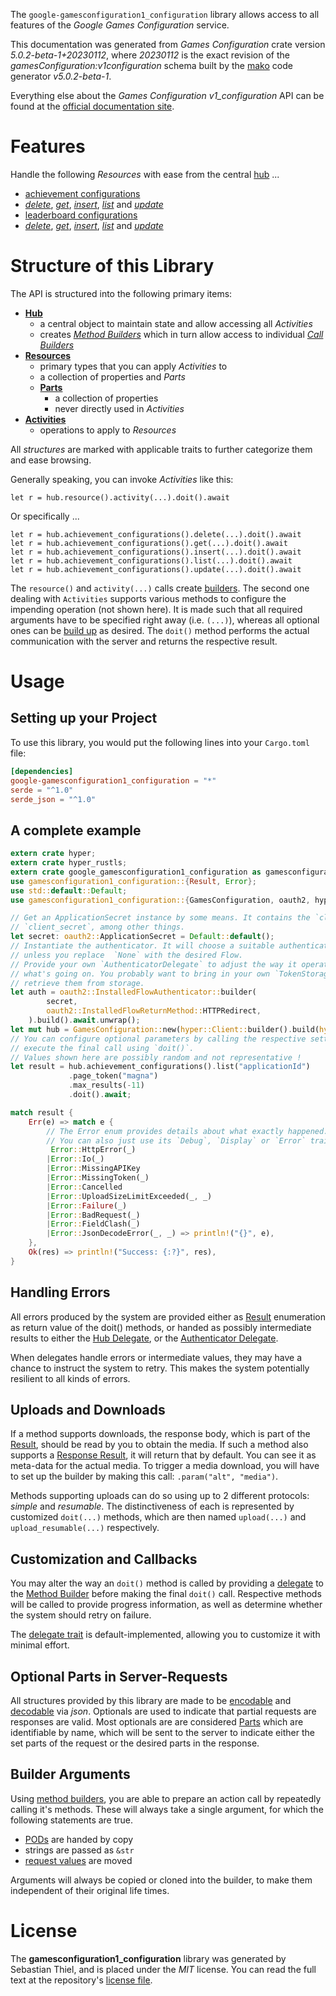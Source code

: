 <!---
DO NOT EDIT !
This file was generated automatically from 'src/generator/templates/api/README.md.mako'
DO NOT EDIT !
-->
The `google-gamesconfiguration1_configuration` library allows access to all features of the *Google Games Configuration* service.

This documentation was generated from *Games Configuration* crate version *5.0.2-beta-1+20230112*, where *20230112* is the exact revision of the *gamesConfiguration:v1configuration* schema built by the [mako](http://www.makotemplates.org/) code generator *v5.0.2-beta-1*.

Everything else about the *Games Configuration* *v1_configuration* API can be found at the
[official documentation site](https://developers.google.com/games/).
# Features

Handle the following *Resources* with ease from the central [hub](https://docs.rs/google-gamesconfiguration1_configuration/5.0.2-beta-1+20230112/google_gamesconfiguration1_configuration/GamesConfiguration) ... 

* [achievement configurations](https://docs.rs/google-gamesconfiguration1_configuration/5.0.2-beta-1+20230112/google_gamesconfiguration1_configuration/api::AchievementConfiguration)
 * [*delete*](https://docs.rs/google-gamesconfiguration1_configuration/5.0.2-beta-1+20230112/google_gamesconfiguration1_configuration/api::AchievementConfigurationDeleteCall), [*get*](https://docs.rs/google-gamesconfiguration1_configuration/5.0.2-beta-1+20230112/google_gamesconfiguration1_configuration/api::AchievementConfigurationGetCall), [*insert*](https://docs.rs/google-gamesconfiguration1_configuration/5.0.2-beta-1+20230112/google_gamesconfiguration1_configuration/api::AchievementConfigurationInsertCall), [*list*](https://docs.rs/google-gamesconfiguration1_configuration/5.0.2-beta-1+20230112/google_gamesconfiguration1_configuration/api::AchievementConfigurationListCall) and [*update*](https://docs.rs/google-gamesconfiguration1_configuration/5.0.2-beta-1+20230112/google_gamesconfiguration1_configuration/api::AchievementConfigurationUpdateCall)
* [leaderboard configurations](https://docs.rs/google-gamesconfiguration1_configuration/5.0.2-beta-1+20230112/google_gamesconfiguration1_configuration/api::LeaderboardConfiguration)
 * [*delete*](https://docs.rs/google-gamesconfiguration1_configuration/5.0.2-beta-1+20230112/google_gamesconfiguration1_configuration/api::LeaderboardConfigurationDeleteCall), [*get*](https://docs.rs/google-gamesconfiguration1_configuration/5.0.2-beta-1+20230112/google_gamesconfiguration1_configuration/api::LeaderboardConfigurationGetCall), [*insert*](https://docs.rs/google-gamesconfiguration1_configuration/5.0.2-beta-1+20230112/google_gamesconfiguration1_configuration/api::LeaderboardConfigurationInsertCall), [*list*](https://docs.rs/google-gamesconfiguration1_configuration/5.0.2-beta-1+20230112/google_gamesconfiguration1_configuration/api::LeaderboardConfigurationListCall) and [*update*](https://docs.rs/google-gamesconfiguration1_configuration/5.0.2-beta-1+20230112/google_gamesconfiguration1_configuration/api::LeaderboardConfigurationUpdateCall)




# Structure of this Library

The API is structured into the following primary items:

* **[Hub](https://docs.rs/google-gamesconfiguration1_configuration/5.0.2-beta-1+20230112/google_gamesconfiguration1_configuration/GamesConfiguration)**
    * a central object to maintain state and allow accessing all *Activities*
    * creates [*Method Builders*](https://docs.rs/google-gamesconfiguration1_configuration/5.0.2-beta-1+20230112/google_gamesconfiguration1_configuration/client::MethodsBuilder) which in turn
      allow access to individual [*Call Builders*](https://docs.rs/google-gamesconfiguration1_configuration/5.0.2-beta-1+20230112/google_gamesconfiguration1_configuration/client::CallBuilder)
* **[Resources](https://docs.rs/google-gamesconfiguration1_configuration/5.0.2-beta-1+20230112/google_gamesconfiguration1_configuration/client::Resource)**
    * primary types that you can apply *Activities* to
    * a collection of properties and *Parts*
    * **[Parts](https://docs.rs/google-gamesconfiguration1_configuration/5.0.2-beta-1+20230112/google_gamesconfiguration1_configuration/client::Part)**
        * a collection of properties
        * never directly used in *Activities*
* **[Activities](https://docs.rs/google-gamesconfiguration1_configuration/5.0.2-beta-1+20230112/google_gamesconfiguration1_configuration/client::CallBuilder)**
    * operations to apply to *Resources*

All *structures* are marked with applicable traits to further categorize them and ease browsing.

Generally speaking, you can invoke *Activities* like this:

```Rust,ignore
let r = hub.resource().activity(...).doit().await
```

Or specifically ...

```ignore
let r = hub.achievement_configurations().delete(...).doit().await
let r = hub.achievement_configurations().get(...).doit().await
let r = hub.achievement_configurations().insert(...).doit().await
let r = hub.achievement_configurations().list(...).doit().await
let r = hub.achievement_configurations().update(...).doit().await
```

The `resource()` and `activity(...)` calls create [builders][builder-pattern]. The second one dealing with `Activities` 
supports various methods to configure the impending operation (not shown here). It is made such that all required arguments have to be 
specified right away (i.e. `(...)`), whereas all optional ones can be [build up][builder-pattern] as desired.
The `doit()` method performs the actual communication with the server and returns the respective result.

# Usage

## Setting up your Project

To use this library, you would put the following lines into your `Cargo.toml` file:

```toml
[dependencies]
google-gamesconfiguration1_configuration = "*"
serde = "^1.0"
serde_json = "^1.0"
```

## A complete example

```Rust
extern crate hyper;
extern crate hyper_rustls;
extern crate google_gamesconfiguration1_configuration as gamesconfiguration1_configuration;
use gamesconfiguration1_configuration::{Result, Error};
use std::default::Default;
use gamesconfiguration1_configuration::{GamesConfiguration, oauth2, hyper, hyper_rustls, chrono, FieldMask};

// Get an ApplicationSecret instance by some means. It contains the `client_id` and 
// `client_secret`, among other things.
let secret: oauth2::ApplicationSecret = Default::default();
// Instantiate the authenticator. It will choose a suitable authentication flow for you, 
// unless you replace  `None` with the desired Flow.
// Provide your own `AuthenticatorDelegate` to adjust the way it operates and get feedback about 
// what's going on. You probably want to bring in your own `TokenStorage` to persist tokens and
// retrieve them from storage.
let auth = oauth2::InstalledFlowAuthenticator::builder(
        secret,
        oauth2::InstalledFlowReturnMethod::HTTPRedirect,
    ).build().await.unwrap();
let mut hub = GamesConfiguration::new(hyper::Client::builder().build(hyper_rustls::HttpsConnectorBuilder::new().with_native_roots().https_or_http().enable_http1().enable_http2().build()), auth);
// You can configure optional parameters by calling the respective setters at will, and
// execute the final call using `doit()`.
// Values shown here are possibly random and not representative !
let result = hub.achievement_configurations().list("applicationId")
             .page_token("magna")
             .max_results(-11)
             .doit().await;

match result {
    Err(e) => match e {
        // The Error enum provides details about what exactly happened.
        // You can also just use its `Debug`, `Display` or `Error` traits
         Error::HttpError(_)
        |Error::Io(_)
        |Error::MissingAPIKey
        |Error::MissingToken(_)
        |Error::Cancelled
        |Error::UploadSizeLimitExceeded(_, _)
        |Error::Failure(_)
        |Error::BadRequest(_)
        |Error::FieldClash(_)
        |Error::JsonDecodeError(_, _) => println!("{}", e),
    },
    Ok(res) => println!("Success: {:?}", res),
}

```
## Handling Errors

All errors produced by the system are provided either as [Result](https://docs.rs/google-gamesconfiguration1_configuration/5.0.2-beta-1+20230112/google_gamesconfiguration1_configuration/client::Result) enumeration as return value of
the doit() methods, or handed as possibly intermediate results to either the 
[Hub Delegate](https://docs.rs/google-gamesconfiguration1_configuration/5.0.2-beta-1+20230112/google_gamesconfiguration1_configuration/client::Delegate), or the [Authenticator Delegate](https://docs.rs/yup-oauth2/*/yup_oauth2/trait.AuthenticatorDelegate.html).

When delegates handle errors or intermediate values, they may have a chance to instruct the system to retry. This 
makes the system potentially resilient to all kinds of errors.

## Uploads and Downloads
If a method supports downloads, the response body, which is part of the [Result](https://docs.rs/google-gamesconfiguration1_configuration/5.0.2-beta-1+20230112/google_gamesconfiguration1_configuration/client::Result), should be
read by you to obtain the media.
If such a method also supports a [Response Result](https://docs.rs/google-gamesconfiguration1_configuration/5.0.2-beta-1+20230112/google_gamesconfiguration1_configuration/client::ResponseResult), it will return that by default.
You can see it as meta-data for the actual media. To trigger a media download, you will have to set up the builder by making
this call: `.param("alt", "media")`.

Methods supporting uploads can do so using up to 2 different protocols: 
*simple* and *resumable*. The distinctiveness of each is represented by customized 
`doit(...)` methods, which are then named `upload(...)` and `upload_resumable(...)` respectively.

## Customization and Callbacks

You may alter the way an `doit()` method is called by providing a [delegate](https://docs.rs/google-gamesconfiguration1_configuration/5.0.2-beta-1+20230112/google_gamesconfiguration1_configuration/client::Delegate) to the 
[Method Builder](https://docs.rs/google-gamesconfiguration1_configuration/5.0.2-beta-1+20230112/google_gamesconfiguration1_configuration/client::CallBuilder) before making the final `doit()` call. 
Respective methods will be called to provide progress information, as well as determine whether the system should 
retry on failure.

The [delegate trait](https://docs.rs/google-gamesconfiguration1_configuration/5.0.2-beta-1+20230112/google_gamesconfiguration1_configuration/client::Delegate) is default-implemented, allowing you to customize it with minimal effort.

## Optional Parts in Server-Requests

All structures provided by this library are made to be [encodable](https://docs.rs/google-gamesconfiguration1_configuration/5.0.2-beta-1+20230112/google_gamesconfiguration1_configuration/client::RequestValue) and 
[decodable](https://docs.rs/google-gamesconfiguration1_configuration/5.0.2-beta-1+20230112/google_gamesconfiguration1_configuration/client::ResponseResult) via *json*. Optionals are used to indicate that partial requests are responses 
are valid.
Most optionals are are considered [Parts](https://docs.rs/google-gamesconfiguration1_configuration/5.0.2-beta-1+20230112/google_gamesconfiguration1_configuration/client::Part) which are identifiable by name, which will be sent to 
the server to indicate either the set parts of the request or the desired parts in the response.

## Builder Arguments

Using [method builders](https://docs.rs/google-gamesconfiguration1_configuration/5.0.2-beta-1+20230112/google_gamesconfiguration1_configuration/client::CallBuilder), you are able to prepare an action call by repeatedly calling it's methods.
These will always take a single argument, for which the following statements are true.

* [PODs][wiki-pod] are handed by copy
* strings are passed as `&str`
* [request values](https://docs.rs/google-gamesconfiguration1_configuration/5.0.2-beta-1+20230112/google_gamesconfiguration1_configuration/client::RequestValue) are moved

Arguments will always be copied or cloned into the builder, to make them independent of their original life times.

[wiki-pod]: http://en.wikipedia.org/wiki/Plain_old_data_structure
[builder-pattern]: http://en.wikipedia.org/wiki/Builder_pattern
[google-go-api]: https://github.com/google/google-api-go-client

# License
The **gamesconfiguration1_configuration** library was generated by Sebastian Thiel, and is placed 
under the *MIT* license.
You can read the full text at the repository's [license file][repo-license].

[repo-license]: https://github.com/Byron/google-apis-rsblob/main/LICENSE.md

